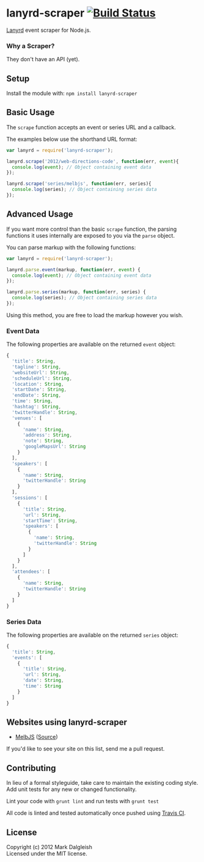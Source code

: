 # lanyrd-scraper [![Build Status](https://secure.travis-ci.org/markdalgleish/node-lanyrd-scraper.png)](http://travis-ci.org/markdalgleish/node-lanyrd-scraper)

[Lanyrd](http://lanyrd.com) event scraper for Node.js.

### Why a Scraper?

They don't have an API (yet).

## Setup

Install the module with: `npm install lanyrd-scraper`

## Basic Usage

The `scrape` function accepts an event or series URL and a callback.

The examples below use the shorthand URL format:

``` js
var lanyrd = require('lanyrd-scraper');

lanyrd.scrape('2012/web-directions-code', function(err, event){
  console.log(event); // Object containing event data
});

lanyrd.scrape('series/melbjs', function(err, series){
  console.log(series); // Object containing series data
});
```

## Advanced Usage

If you want more control than the basic `scrape` function, the parsing functions it uses internally are exposed to you via the `parse` object.

You can parse markup with the following functions:

``` js
var lanyrd = require('lanyrd-scraper');

lanyrd.parse.event(markup, function(err, event) {
  console.log(event); // Object containing event data
});

lanyrd.parse.series(markup, function(err, series) {
  console.log(series); // Object containing series data
});
```

Using this method, you are free to load the markup however you wish.

### Event Data

The following properties are available on the returned `event` object:

```javascript
{
  'title': String,
  'tagline': String,
  'websiteUrl': String,
  'scheduleUrl': String,
  'location': String,
  'startDate': String,
  'endDate': String,
  'time': String,
  'hashtag': String,
  'twitterHandle': String,
  'venues': [
    {
      'name': String,
      'address': String,
      'note': String,
      'googleMapsUrl': String
    }
  ],
  'speakers': [
    {
      'name': String,
      'twitterHandle': String
    }
  ],
  'sessions': [
    {
      'title': String,
      'url': String,
      'startTime': String,
      'speakers': [
        {
          'name': String,
          'twitterHandle': String
        }
      ]
    }
  ],
  'attendees': [
    {
      'name': String,
      'twitterHandle': String
    }
  ]
}
```

### Series Data

The following properties are available on the returned `series` object:

```javascript
{
  'title': String,
  'events': [
    {
      'title': String,
      'url': String,
      'date': String,
      'time': String
    }
  ]
}
```

## Websites using lanyrd-scraper

* [MelbJS](http://melbjs.com) ([Source](https://github.com/melbjs/melbjs))

If you'd like to see your site on this list, send me a pull request.

## Contributing
In lieu of a formal styleguide, take care to maintain the existing coding style. Add unit tests for any new or changed functionality.

Lint your code with `grunt lint` and run tests with `grunt test`

All code is linted and tested automatically once pushed using [Travis CI](http://travis-ci.org/markdalgleish/node-lanyrd-scraper).

## License
Copyright (c) 2012 Mark Dalgleish  
Licensed under the MIT license.
